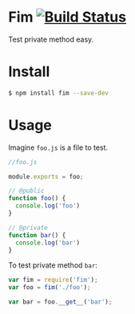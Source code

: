 # Fim [![Build Status](https://travis-ci.org/forsigner/fim.svg?branch=master)](https://travis-ci.org/forsigner/fim)

Test private method easy.


# Install

```bash
$ npm install fim --save-dev
```

# Usage

Imagine `foo.js` is a file to test.

```js
//foo.js

module.exports = foo;

// @public
function foo() {
  console.log('foo')
}

// @private
function bar() {
  console.log('bar')
}
```

To test private method `bar`:

```js
var fim = require('fim');
var foo = fim('./foo');

var bar = foo.__get__('bar');

```
